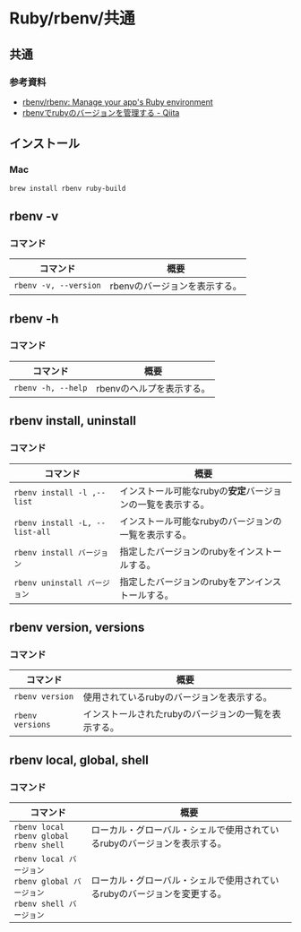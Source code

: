 # Ruby/rbenv/共通

## 共通

### 参考資料

- [rbenv/rbenv: Manage your app's Ruby environment](https://github.com/rbenv/rbenv)
- [rbenvでrubyのバージョンを管理する - Qiita](https://qiita.com/hujuu/items/3d600f2b2384c145ad12)

## インストール

### Mac

```bash
brew install rbenv ruby-build
```

## rbenv -v

### コマンド

| コマンド              | 概要                          |
| --------------------- | ----------------------------- |
| `rbenv -v, --version` | rbenvのバージョンを表示する。 |

## rbenv -h

### コマンド

| コマンド           | 概要                      |
| ------------------ | ------------------------- |
| `rbenv -h, --help` | rbenvのヘルプを表示する。 |

## rbenv install, uninstall

### コマンド

| コマンド                       | 概要                                                         |
| ------------------------------ | ------------------------------------------------------------ |
| `rbenv install -l ,--list`     | インストール可能なrubyの**安定**バージョンの一覧を表示する。 |
| `rbenv install -L, --list-all` | インストール可能なrubyのバージョンの一覧を表示する。         |
| `rbenv install バージョン`     | 指定したバージョンのrubyをインストールする。                 |
| `rbenv uninstall バージョン`   | 指定したバージョンのrubyをアンインストールする。             |

## rbenv version, versions

### コマンド

| コマンド         | 概要                                                 |
| ---------------- | ---------------------------------------------------- |
| `rbenv version`  | 使用されているrubyのバージョンを表示する。           |
| `rbenv versions` | インストールされたrubyのバージョンの一覧を表示する。 |

## rbenv local, global, shell

### コマンド

| コマンド                                                     | 概要                                                         |
| ------------------------------------------------------------ | ------------------------------------------------------------ |
| `rbenv local`<br />`rbenv global`<br />`rbenv shell`         | ローカル・グローバル・シェルで使用されているrubyのバージョンを表示する。 |
| `rbenv local バージョン`<br />`rbenv global バージョン`<br />`rbenv shell バージョン` | ローカル・グローバル・シェルで使用されているrubyのバージョンを変更する。 |
